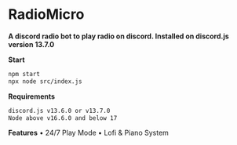 # RadioMicro
__A discord radio bot to play radio on discord. Installed on discord.js version 13.7.0__

**Start**
```md
npm start
npx node src/index.js
```

**Requirements**
```md
discord.js v13.6.0 or v13.7.0
Node above v16.6.0 and below 17
```

**Features**
• 24/7 Play Mode
• Lofi & Piano System
